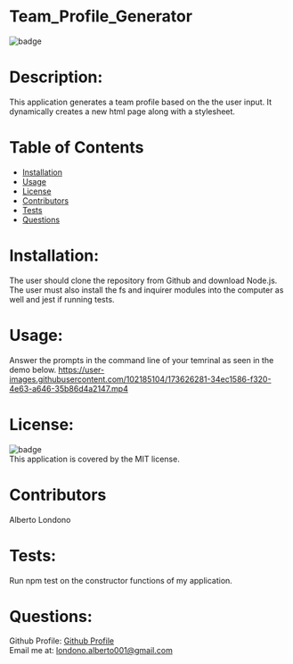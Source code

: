 # Team_Profile_Generator

![badge](https://img.shields.io/badge/license-MIT-orange)

# Description: 
This application generates a team profile based on the the user input. It dynamically creates a new html page along with a stylesheet. 

# Table of Contents
* [Installation](#installation)
* [Usage](#usage)
* [License](#license)
* [Contributors](#contributors)
* [Tests](#tests)
* [Questions](#questions)

# Installation:
The user should clone the repository from Github and download Node.js. The user must also install the fs and inquirer modules into the computer as well and jest if running tests.
# Usage: 
Answer the prompts in the command line of your temrinal as seen in the demo below.
https://user-images.githubusercontent.com/102185104/173626281-34ec1586-f320-4e63-a646-35b86d4a2147.mp4
# License:
![badge](https://img.shields.io/badge/license-MIT-orange)
<br />
This application is covered by the MIT license. 
# Contributors 
Alberto Londono
# Tests:
Run npm test on the constructor functions of my application.
# Questions:
Github Profile: [Github Profile](https://github.com/Guapguap)
<br>
Email me at: londono.alberto001@gmail.com


